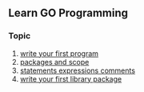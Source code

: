 ## Learn GO Programming  

### Topic 
1. [write your first program](https://github.com/MaazMS/LearnGo/tree/master/code/src/01-write-your-first-program)    
1. [packages and scope](https://github.com/MaazMS/LearnGo/tree/master/code/src/02-packages-and-scope)        
1. [statements expressions comments](https://github.com/MaazMS/LearnGo/tree/master/code/src/03-statements-expressions-comments)  
1. [write your first library package](https://github.com/MaazMS/LearnGo/tree/master/code/src/04-write-your-first-library-package)


